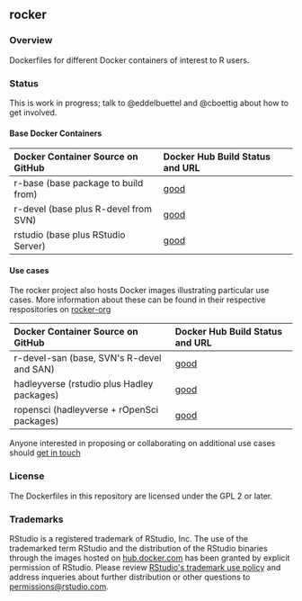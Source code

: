 ## rocker

### Overview ##

Dockerfiles for different Docker containers of interest to R users.

### Status ##

This is work in progress; talk to @eddelbuettel and @cboettig about how to get involved.

#### Base Docker Containers ###


| Docker Container Source on GitHub             | Docker Hub Build Status and URL
| :---------------------------------------      | :-----------------------------------------
| r-base (base package to build from)           | [good](https://registry.hub.docker.com/repos/rocker/r-base/)
| r-devel (base plus R-devel from SVN)          | [good](https://registry.hub.docker.com/repos/rocker/r-devel/)
| rstudio (base plus RStudio Server)            | [good](https://registry.hub.docker.com/repos/rocker/rstudio/)


#### Use cases ###

The rocker project also hosts Docker images illustrating particular use cases. More information
about these can be found in their respective respositories on [rocker-org](https://github.com/rocker-org)

| Docker Container Source on GitHub             | Docker Hub Build Status and URL
| :---------------------------------------      | :-----------------------------------------
| r-devel-san (base, SVN's R-devel and SAN)     | [good](https://registry.hub.docker.com/repos/rocker/r-devel-san/)
| hadleyverse (rstudio plus Hadley packages)    | [good](https://registry.hub.docker.com/repos/rocker/hadleyverse/)
| ropensci (hadleyverse + rOpenSci packages)    | [good](https://registry.hub.docker.com/repos/rocker/ropensci/)

Anyone interested in proposing or collaborating on additional use cases should [get in touch](http://github.com/rocker-org/rocker/issues)

### License ##

The Dockerfiles in this repository are licensed under the GPL 2 or later.

### Trademarks ##

RStudio is a registered trademark of RStudio, Inc.  The use
of the trademarked term RStudio and the distribution
of the RStudio binaries through the images hosted on
[hub.docker.com](https://registry.hub.docker.com/) has been granted
by explicit permission of RStudio.  Please review [RStudio's
trademark use policy](http://www.rstudio.com/about/trademark/) and
address inqueries about further distribution or other questions to
[permissions@rstudio.com](emailto:permissions@rstudio.com).



